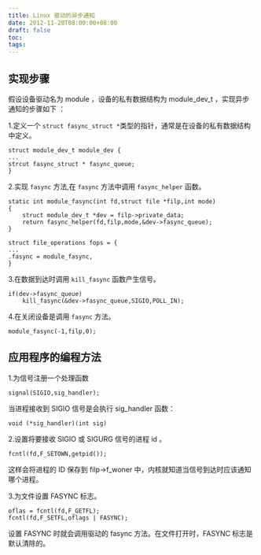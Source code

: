 ```yaml
---
title: Linux 驱动的异步通知
date: 2012-11-20T08:00:00+08:00
draft: false
toc:
tags:
---
```



## 实现步骤

假设设备驱动名为 module ，设备的私有数据结构为 module\_dev\_t ，实现异步通知的步骤如下 ：

1.定义一个 `struct fasync_struct *`类型的指针，通常是在设备的私有数据结构中定义。

	struct module_dev_t module_dev {
	...
	strcut fasync_struct * fasync_queue;
	}

2.实现 `fasync` 方法,在 `fasync` 方法中调用 `fasync_helper` 函数。

	static int module_fasync(int fd,struct file *filp,int mode)
	{
		struct module_dev_t *dev = filp->private_data;
		return fasync_helper(fd,filp,mode,&dev->fasync_queue);
	}
	
	struct file_operations fops = {
	...
	.fasync = module_fasync,
	}

3.在数据到达时调用 `kill_fasync` 函数产生信号。

	if(dev->fasync_queue)
		kill_fasync(&dev->fasync_queue,SIGIO,POLL_IN);

4.在关闭设备是调用 `fasync` 方法。

	module_fasync(-1,filp,0);

## 应用程序的编程方法

1.为信号注册一个处理函数

	signal(SIGIO,sig_handler);

当进程接收到 SIGIO 信号是会执行 sig_handler 函数：

	void (*sig_handler)(int sig)

2.设置将要接收 SIGIO 或 SIGURG 信号的进程 id 。

	fcntl(fd,F_SETOWN,getpid());

这样会将进程的 ID 保存到 filp->f_woner 中，内核就知道当信号到达时应该通知哪个进程。

3.为文件设置 FASYNC 标志。

	oflas = fcntl(fd,F_GETFL);
	fcntl(fd,F_SETFL,oflags | FASYNC);

设置 FASYNC 时就会调用驱动的 fasync 方法。在文件打开时，FASYNC 标志是默认清除的。
